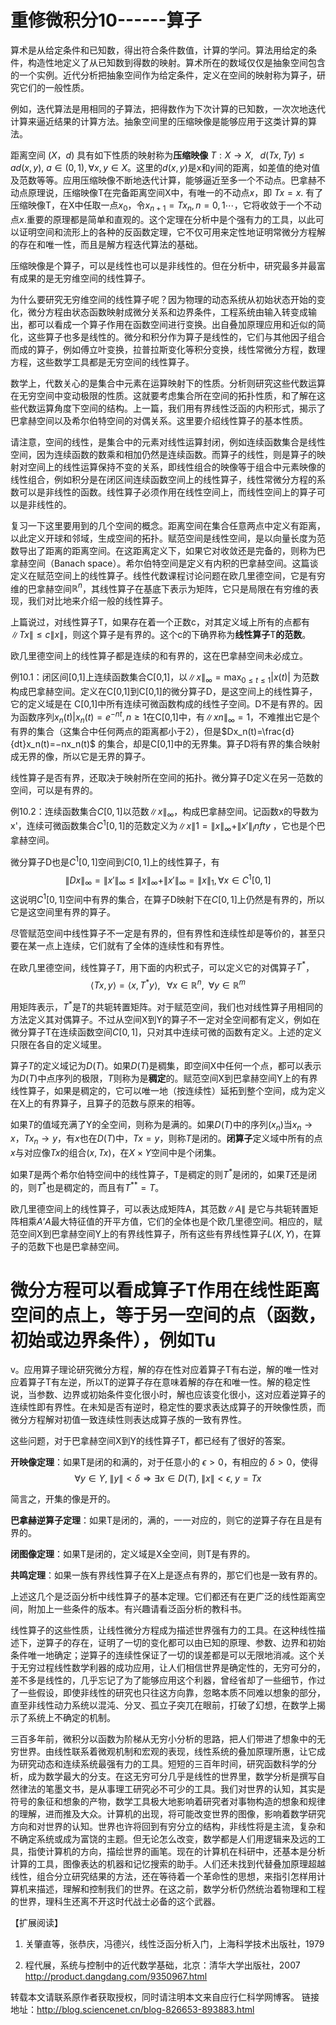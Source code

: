 # 重修微积分10------算子

算术是从给定条件和已知数，得出符合条件数值，计算的学问。算法用给定的条件，构造性地定义了从已知数到得数的映射。算术所在的数域仅仅是抽象空间包含的一个实例。近代分析把抽象空间作为给定条件，定义在空间的映射称为算子，研究它们的一般性质。

例如，迭代算法是用相同的子算法，把得数作为下次计算的已知数，一次次地迭代计算来逼近结果的计算方法。抽象空间里的压缩映像是能够应用于这类计算的算法。

距离空间 $(X，d)$ 具有如下性质的映射称为**压缩映像**
$T: X \rightarrow X, \;$ $\; d(Tx, Ty)\leq ad(x,y)$,
$a\in(0,1),\forall x,y \in X$。这里的$d(x,y)$是x和y间的距离，如差值的绝对值及范数等等。应用压缩映像不断地迭代计算，能够逼近至多一个不动点。巴拿赫不动点原理说，压缩映像T在完备距离空间X中，有唯一的不动点$x$，即
$Tx = x$.
有了压缩映像T，在X中任取一点$x_0$，令$x_{n+1} =Tx_n, n=0,1\cdots$，它将收敛于一个不动点$x$.重要的原理都是简单和直观的。这个定理在分析中是个强有力的工具，以此可以证明空间和流形上的各种的反函数定理，它不仅可用来定性地证明常微分方程解的存在和唯一性，而且是解方程迭代算法的基础。

压缩映像是个算子，可以是线性也可以是非线性的。但在分析中，研究最多并最富有成果的是无穷维空间的线性算子。

为什么要研究无穷维空间的线性算子呢？因为物理的动态系统从初始状态开始的变化，微分方程由状态函数映射成微分关系和边界条件，工程系统由输入转变成输出，都可以看成一个算子作用在函数空间进行变换。出自叠加原理应用和近似的简化，这些算子也多是线性的。微分和积分作为算子是线性的，它们与其他因子组合而成的算子，例如傅立叶变换，拉普拉斯变化等积分变换，线性常微分方程，数理方程，这些数学工具都是无穷空间的线性算子。

数学上，代数关心的是集合中元素在运算映射下的性质。分析则研究这些代数运算在无穷空间中变动极限的性质。这就要考虑集合所在空间的拓扑性质，和了解在这些代数运算角度下空间的结构。上一篇，我们用有界线性泛函的内积形式，揭示了巴拿赫空间以及希尔伯特空间的对偶关系。这里要介绍线性算子的基本性质。

请注意，空间的线性，是集合中的元素对线性运算封闭，例如连续函数集合是线性空间，因为连续函数的数乘和相加仍然是连续函数。而算子的线性，则是算子的映射对空间上的线性运算保持不变的关系，即线性组合的映像等于组合中元素映像的线性组合，例如积分是在闭区间连续函数空间上的线性算子，线性常微分方程的系数可以是非线性的函数。线性算子必须作用在线性空间上，而线性空间上的算子可以是非线性的。

复习一下这里要用到的几个空间的概念。距离空间在集合任意两点中定义有距离，以此定义开球和邻域，生成空间的拓扑。赋范空间是线性空间，是以向量长度为范数导出了距离的距离空间。在这距离定义下，如果它对收敛还是完备的，则称为巴拿赫空间（Banach
space）。希尔伯特空间是定义有内积的巴拿赫空间。这篇谈定义在赋范空间上的线性算子。线性代数课程讨论问题在欧几里德空间，它是有穷维的巴拿赫空间$\mathbb{R}^n$，其线性算子在基底下表示为矩阵，它只是局限在有穷维的表现，我们对比地来介绍一般的线性算子。

上篇说过，对线性算子T，如果存在着一个正数c，对其定义域上所有的点都有$\|Tx\| \leq c\|x\|$，则这个算子是有界的。这个c的下确界称为**线性算子**T**的范数**。

欧几里德空间上的线性算子都是连续的和有界的，这在巴拿赫空间未必成立。

例10.1：闭区间\[0,1\]上连续函数集合C\[0,1\]，以$\|x\|_\infty = \max_{0\leq t \leq 1} |x(t)|$
为范数构成巴拿赫空间。定义在C\[0,1\]到C\[0,1\]的微分算子D，是这空间上的线性算子，它的定义域是在
C\[0,1\]中所有连续可微函数构成的线性子空间。D不是有界的。因为函数序列$x_n(t)|x_n(t)=e^{−nt}, n\geq 1$在C\[0,1\]中，有$\|xn\|_\infty =1$，不难推出它是个有界的集合（这集合中任何两点的距离都小于2），但是$Dx_n(t)=\frac{d}{dt}x_n(t)=−nx_n(t)$
的集合，却是C\[0,1\]中的无界集。算子D将有界的集合映射成无界的像，所以它是无界的算子。

线性算子是否有界，还取决于映射所在空间的拓扑。微分算子D定义在另一范数的空间，可以是有界的。

例10.2：连续函数集合$C[0,1]$以范数$\|x\|_\infty$，构成巴拿赫空间。记函数x的导数为x'，连续可微函数集合$C^1[0,1]$的范数定义为$\|x\|1= \|x\|_\infty +\|x′\|_infty$
，它也是个巴拿赫空间。

微分算子D也是$C^1[0,1]$空间到$C[0,1]$上的线性算子，有
$$\|Dx\|_\infty =\|x′\|_\infty \leq \|x\|_\infty +\|x′\|_\infty =\|x\|_1,\forall x \in C^1[0,1]$$
这说明$C^1[0,1]$空间中有界的集合，在算子D映射下在$C[0,1]$上仍然是有界的，所以它是这空间里有界的算子。

尽管赋范空间中线性算子不一定是有界的，但有界性和连续性却是等价的，甚至只要在某一点上连续，它们就有了全体的连续性和有界性。

在欧几里德空间，线性算子$T$，用下面的内积式子，可以定义它的对偶算子$T^*$，
$$\left\langle Tx, y \right \rangle = \left \langle x, T^* y \right \rangle, \;\;\;  \forall x \in \mathbb{R}^n, \;\; \forall y \in \mathbb{R}^m$$

用矩阵表示，$T^*$是$T$的共轭转置矩阵。对于赋范空间，我们也对线性算子用相同的方法定义其对偶算子。不过从空间X到Y的算子不一定对全空间都有定义，例如在微分算子T在连续函数空间$C[0,1]$，只对其中连续可微的函数有定义。上述的定义只限在各自的定义域里。

算子$T$的定义域记为$D(T)$。如果$D(T)$是稠集，即空间X中任何一个点，都可以表示为$D(T)$中点序列的极限，$T$则称为是**稠定**的。赋范空间X到巴拿赫空间Y上的有界线性算子，如果是稠定的，它可以唯一地（按连续性）延拓到整个空间，成为定义在X上的有界算子，且算子的范数与原来的相等。

如果$T$的值域充满了Y的全空间，则称为是满的。如果$D(T)$中的序列$(x_n)$当$x_n \rightarrow x，Tx_n \rightarrow y$，有$x$也在$D(T)$中，$Tx=y$，则称$T$是闭的。**闭算子**定义域中所有的点$x$与对应像$Tx$的组合$(x, Tx)$，在$X\times Y$空间中是个闭集。

如果$T$是两个希尔伯特空间中的线性算子，T是稠定的则$T^*$是闭的，如果$T$还是闭的，则$T^*$也是稠定的，而且有$T^{**}=T$。

欧几里德空间上的线性算子，可以表达成矩阵A，其范数$\|A\|$
是它与共轭转置矩阵相乘$A’A$最大特征值的开平方值，它们的全体也是个欧几里德空间。相应的，赋范空间X到巴拿赫空间Y上的有界线性算子，所有这些有界线性算子$L(X,Y)$，在算子的范数下也是巴拿赫空间。

微分方程可以看成算子T作用在线性距离空间的点上，等于另一空间的点（函数，初始或边界条件），例如Tu
=
v。应用算子理论研究微分方程，解的存在性对应着算子T有右逆，解的唯一性对应着算子T有左逆，所以T的逆算子存在意味着解的存在和唯一性。解的稳定性说，当参数、边界或初始条件变化很小时，解也应该变化很小，这对应着逆算子的连续性即有界性。在未知是否有逆时，稳定性的要求表达成算子的开映像性质，而微分方程解对初值一致连续性则表达成算子族的一致有界性。

这些问题，对于巴拿赫空间X到Y的线性算子T，都已经有了很好的答案。

**开映像定理**：如果T是闭的和满的，对于任意小的 $\epsilon >0$，有相应的
$\delta >0$，使得
$$\forall y\in Y, \; \left \| y \right \| < \delta \Rightarrow \exists x \in D(T), \; \left\|x\right\|<\epsilon , \; y=Tx$$

简言之，开集的像是开的。

**巴拿赫逆算子定理**：如果T是闭的，满的，一一对应的，则它的逆算子存在且是有界的。

**闭图像定理**：如果T是闭的，定义域是X全空间，则T是有界的。

**共鸣定理**：如果一族有界线性算子在X上是逐点有界的，那它们也是一致有界的。

上述这几个是泛函分析中线性算子的基本定理。它们都还有在更广泛的线性距离空间，附加上一些条件的版本。有兴趣请看泛函分析的教科书。

线性算子的这些性质，让线性微分方程成为描述世界强有力的工具。在这种线性描述下，逆算子的存在，证明了一切的变化都可以由已知的原理、参数、边界和初始条件唯一地确定；逆算子的连续性保证了一切的误差都是可以无限地消减。这个关于无穷过程线性数学利器的成功应用，让人们相信世界是确定性的，无穷可分的，差不多是线性的，几乎忘记了为了能够应用这个利器，曾经省却了一些细节，作过了一些假设，即使非线性的研究也只往这方向靠，忽略本质不同难以想象的部分，直至非线性动力系统以混沌、分叉、孤立子突兀在眼前，打破了幻想，在数学上揭示了系统上不确定的机制。

三百多年前，微积分以函数为阶梯从无穷小分析的思路，把人们带进了想象中的无穷世界。由线性联系着微观机制和宏观的表现，线性系统的叠加原理所惠，让它成为研究动态和连续系统最强有力的工具。短短的三百年时间，研究函数科学的分析，成为数学最大的分支。在这无穷可分几乎是线性的世界里，数学分析是撰写自然律法的笔墨文书，是从事理工研究必不可少的工具。我们对世界的认知，其实是符号的象征和想象的产物，数学工具极大地影响着研究者对事物构造的想象和规律的理解，进而推及大众。计算机的出现，将可能改变世界的图像，影响着数学研究方向和对世界的认知。世界也许将回到有穷分立的结构，非线性将是主流，复杂和不确定系统或成为富饶的主题。但无论怎么改变，数学都是人们用逻辑来及远的工具，指使计算机的方向，描绘世界的画笔。现在的计算机在科研中，还基本是分析计算的工具，图像表达的机器和记忆搜索的助手。人们还未找到代替叠加原理超越线性，组合分立研究结果的方法，还在等待着一个革命性的思想，来指引怎样用计算机来描述，理解和控制我们的世界。在这之前，数学分析仍然统治着物理和工程的世界，理科生还离不开这时代战士必备的这个武器。

【扩展阅读】

1.  关肇直等，张恭庆，冯德兴，线性泛函分析入门，上海科学技术出版社，1979

2.  程代展，系统与控制中的近代数学基础，北京：清华大学出版社，2007
    <http://product.dangdang.com/9350967.html>

转载本文请联系原作者获取授权，同时请注明本文来自应行仁科学网博客。
链接地址：http://blog.sciencenet.cn/blog-826653-893883.html
